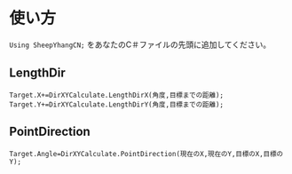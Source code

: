 # 使い方
```Using SheepYhangCN;``` をあなたのC＃ファイルの先頭に追加してください。

## LengthDir
```Target.X+=DirXYCalculate.LengthDirX(角度,目標までの距離);```<br>
```Target.Y+=DirXYCalculate.LengthDirY(角度,目標までの距離);```

## PointDirection
```Target.Angle=DirXYCalculate.PointDirection(現在のX,現在のY,目標のX,目標のY);```